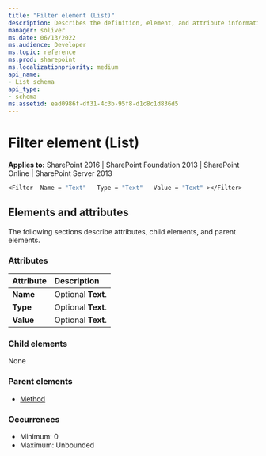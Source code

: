 ```yaml
---
title: "Filter element (List)"
description: Describes the definition, element, and attribute information for the Filter element (List).
manager: soliver
ms.date: 06/13/2022
ms.audience: Developer
ms.topic: reference
ms.prod: sharepoint
ms.localizationpriority: medium
api_name:
- List schema
api_type:
- schema
ms.assetid: ead0986f-df31-4c3b-95f8-d1c8c1d836d5
---
```


# Filter element (List)

**Applies to:** SharePoint 2016 | SharePoint Foundation 2013 | SharePoint Online | SharePoint Server 2013

```vb
<Filter  Name = "Text"   Type = "Text"   Value = "Text" ></Filter> 
```

## Elements and attributes

The following sections describe attributes, child elements, and parent elements.

### Attributes

|**Attribute**|**Description**|
|:-----|:-----|
|**Name** <br/> |Optional **Text**.  <br/> |
|**Type** <br/> |Optional **Text**.  <br/> |
|**Value** <br/> |Optional **Text**.  <br/> |
   
### Child elements

None
   
### Parent elements

- [Method](method-element-list.md)
   
### Occurrences

- Minimum: 0
- Maximum: Unbounded 

<br/> 
   

